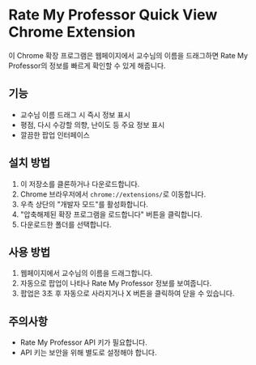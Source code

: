 # Rate My Professor Quick View Chrome Extension

이 Chrome 확장 프로그램은 웹페이지에서 교수님의 이름을 드래그하면 Rate My Professor의 정보를 빠르게 확인할 수 있게 해줍니다.

## 기능

- 교수님 이름 드래그 시 즉시 정보 표시
- 평점, 다시 수강할 의향, 난이도 등 주요 정보 표시
- 깔끔한 팝업 인터페이스

## 설치 방법

1. 이 저장소를 클론하거나 다운로드합니다.
2. Chrome 브라우저에서 `chrome://extensions/`로 이동합니다.
3. 우측 상단의 "개발자 모드"를 활성화합니다.
4. "압축해제된 확장 프로그램을 로드합니다" 버튼을 클릭합니다.
5. 다운로드한 폴더를 선택합니다.

## 사용 방법

1. 웹페이지에서 교수님의 이름을 드래그합니다.
2. 자동으로 팝업이 나타나 Rate My Professor 정보를 보여줍니다.
3. 팝업은 3초 후 자동으로 사라지거나 X 버튼을 클릭하여 닫을 수 있습니다.

## 주의사항

- Rate My Professor API 키가 필요합니다.
- API 키는 보안을 위해 별도로 설정해야 합니다. 
